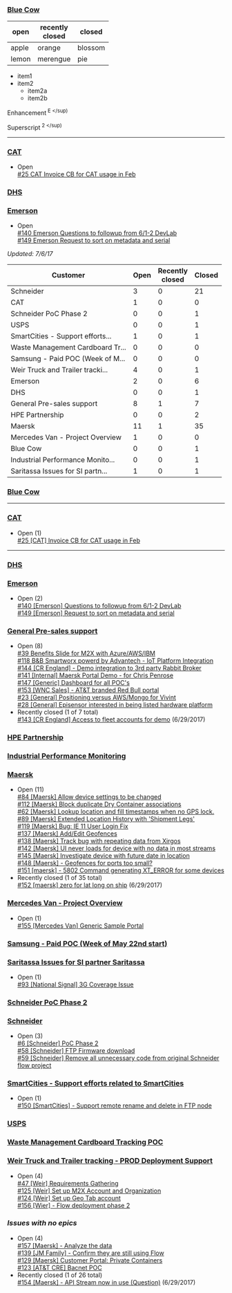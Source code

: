 ### [Blue Cow](https://github.com/iot-platform/Customers/issues/21)   
|open | recently<br>closed | closed |
|---- | ---- | ---- |
apple | orange | blossom
lemon | merengue | pie

* item1
* item2
   + item2a
   + item2b

Enhancement<sup> E </sup)

Superscript<sup> 2 </sup)

------
### [CAT](https://github.com/iot-platform/Customers/issues/26)   
* Open   
[#25 CAT Invoice CB for CAT usage in Feb](https://github.com/iot-platform/Customers/issues/25)   
### [DHS](https://github.com/iot-platform/Customers/issues/16)   
### [Emerson](https://github.com/iot-platform/Customers/issues/12)   
* Open   
[#140 Emerson Questions to followup from 6/1-2 DevLab](https://github.com/iot-platform/Customers/issues/140)   
[#149 Emerson Request to sort on metadata and serial](https://github.com/iot-platform/Customers/issues/149)   

*Updated:  7/6/17*

Customer | Open | Recently<br>closed | Closed   
---- | ---- | ---- | ----   
Schneider|3|0|21   
CAT|1|0|0   
Schneider PoC Phase 2|0|0|1   
USPS|0|0|1   
SmartCities - Support efforts...|1|0|1   
Waste Management Cardboard Tr...|0|0|0   
Samsung - Paid POC (Week of M...|0|0|0   
Weir Truck and Trailer tracki...|4|0|1   
Emerson|2|0|6   
DHS|0|0|1   
General Pre-sales support|8|1|7   
HPE Partnership|0|0|2   
Maersk|11|1|35   
Mercedes Van - Project Overview|1|0|0   
Blue Cow|0|0|1   
Industrial Performance Monito...|0|0|1   
Saritassa Issues for SI partn...|1|0|1  

### [Blue Cow](https://github.com/iot-platform/Customers/issues/21)   
----------
### [CAT](https://github.com/iot-platform/Customers/issues/26)   
* Open (1)   
[#25 [CAT] Invoice CB for CAT usage in Feb](https://github.com/iot-platform/Customers/issues/25)   
----------
### [DHS](https://github.com/iot-platform/Customers/issues/16)   
### [Emerson](https://github.com/iot-platform/Customers/issues/12)   
* Open (2)   
[#140 [Emerson] Questions to followup from 6/1-2 DevLab](https://github.com/iot-platform/Customers/issues/140)   
[#149 [Emerson] Request to sort on metadata and serial](https://github.com/iot-platform/Customers/issues/149)   
### [General Pre-sales support](https://github.com/iot-platform/Customers/issues/4)   
* Open (8)   
[#39 Benefits Slide for M2X with Azure/AWS/IBM](https://github.com/iot-platform/Customers/issues/39)   
[#118 B&B Smartworx powerd by Advantech - IoT Platform Integration](https://github.com/iot-platform/Customers/issues/118)   
[#144 [CR England] - Demo integration to 3rd party Rabbit Broker](https://github.com/iot-platform/Customers/issues/144)   
[#141 [Internal] Maersk Portal Demo - for Chris Penrose](https://github.com/iot-platform/Customers/issues/141)   
[#147 [Generic] Dashboard for all POC's](https://github.com/iot-platform/Customers/issues/147)   
[#153 [WNC Sales] - AT&T branded Red Bull portal](https://github.com/iot-platform/Customers/issues/153)   
[#23 [General] Positioning versus AWS/Mongo for Vivint](https://github.com/iot-platform/Customers/issues/23)   
[#28 [General] Episensor interested in being listed hardware platform](https://github.com/iot-platform/Customers/issues/28)   
* Recently closed (1 of 7 total)   
[#143 [CR England] Access to fleet accounts for demo](https://github.com/iot-platform/Customers/issues/143) (6/29/2017)   
### [HPE Partnership](https://github.com/iot-platform/Customers/issues/121)   
### [Industrial Performance Monitoring](https://github.com/iot-platform/Customers/issues/37)   
### [Maersk](https://github.com/iot-platform/Customers/issues/19)   
* Open (11)   
[#84 [Maersk] Allow device settings to be changed](https://github.com/iot-platform/Customers/issues/84)   
[#112 [Maersk] Block duplicate Dry Container associations](https://github.com/iot-platform/Customers/issues/112)   
[#62 [Maersk] Lookup location and fill timestamps when no GPS lock.](https://github.com/iot-platform/Customers/issues/62)   
[#89 [Maersk] Extended Location History with 'Shipment Legs'](https://github.com/iot-platform/Customers/issues/89)   
[#119 [Maersk] Bug: IE 11 User Login Fix](https://github.com/iot-platform/Customers/issues/119)   
[#137 [Maersk] Add/Edit Geofences](https://github.com/iot-platform/Customers/issues/137)   
[#138 [Maersk] Track bug with repeating data from Xirgos](https://github.com/iot-platform/Customers/issues/138)   
[#142 [Maersk] UI never loads for device with no data in most streams](https://github.com/iot-platform/Customers/issues/142)   
[#145 [Maersk] Investigate device with future date in location ](https://github.com/iot-platform/Customers/issues/145)   
[#148 [Maersk] - Geofences for ports too small?](https://github.com/iot-platform/Customers/issues/148)   
[#151 [maersk] - 5802 Command generating XT_ERROR for some devices](https://github.com/iot-platform/Customers/issues/151)   
* Recently closed (1 of 35 total)   
[#152 [maersk] zero for lat long on ship](https://github.com/iot-platform/Customers/issues/152) (6/29/2017)   
### [Mercedes Van - Project Overview](https://github.com/iot-platform/Customers/issues/32)   
* Open (1)   
[#155 [Mercedes Van] Generic Sample Portal](https://github.com/iot-platform/Customers/issues/155)   
### [Samsung - Paid POC (Week of May 22nd start)](https://github.com/iot-platform/Customers/issues/91)   
### [Saritassa Issues for SI partner Saritassa](https://github.com/iot-platform/Customers/issues/94)   
* Open (1)   
[#93 [National Signal] 3G Coverage Issue](https://github.com/iot-platform/Customers/issues/93)   
### [Schneider PoC Phase 2](https://github.com/iot-platform/Customers/issues/6)   
### [Schneider](https://github.com/iot-platform/Customers/issues/30)   
* Open (3)   
[#6 [Schneider] PoC Phase 2](https://github.com/iot-platform/Customers/issues/6)   
[#58 [Schneider] FTP Firmware download](https://github.com/iot-platform/Customers/issues/58)   
[#59 [Schneider] Remove all unnecessary code from original Schneider flow project](https://github.com/iot-platform/Customers/issues/59)   
### [SmartCities - Support efforts related to SmartCities](https://github.com/iot-platform/Customers/issues/80)   
* Open (1)   
[#150 [SmartCities] - Support remote rename and delete in FTP node](https://github.com/iot-platform/Customers/issues/150)   
### [USPS](https://github.com/iot-platform/Customers/issues/46)   
### [Waste Management Cardboard Tracking POC](https://github.com/iot-platform/Customers/issues/69)   
### [Weir Truck and Trailer tracking - PROD Deployment Support](https://github.com/iot-platform/Customers/issues/48)   
* Open (4)   
[#47 [Weir] Requirements Gathering](https://github.com/iot-platform/Customers/issues/47)   
[#125 [Weir] Set up M2X Account and Organization](https://github.com/iot-platform/Customers/issues/125)   
[#124 [Weir] Set up Geo Tab account](https://github.com/iot-platform/Customers/issues/124)   
[#156 [Wier] - Flow deployment phase 2 ](https://github.com/iot-platform/Customers/issues/156)   
### *Issues with no epics*   
* Open (4)   
[#157 [Maersk] - Analyze the data](https://github.com/iot-platform/Customers/issues/157)   
[#139 [JM Family] - Confirm they are still using Flow](https://github.com/iot-platform/Customers/issues/139)   
[#129 [Maersk] Customer Portal: Private Containers](https://github.com/iot-platform/Customers/issues/129)   
[#123 [AT&T CRE] Bacnet POC ](https://github.com/iot-platform/Customers/issues/123)   
* Recently closed (1 of 26 total)   
[#154 [Maersk] - API Stream now in use (Question)](https://github.com/iot-platform/Customers/issues/154) (6/29/2017)   

